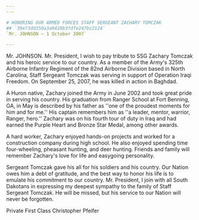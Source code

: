 ```yaml
---
---

# HONORING OUR ARMED FORCES STAFF SERGEANT ZACHARY TOMCZAK
## `39e73dd350a3a9420b3fdfe247bc2124`
`Mr. JOHNSON — 1 October 2007`

---
```



Mr. JOHNSON. Mr. President, I wish to pay tribute to SSG Zachary 
Tomczak and his heroic service to our country. As a member of the 
Army's 325th Airborne Infantry Regiment of the 82nd Airborne Division 
based in North Carolina, Staff Sergeant Tomczak was serving in support 
of Operation Iraqi Freedom. On September 25, 2007, he was killed in 
action in Baghdad.

A Huron native, Zachary joined the Army in June 2002 and took great 
pride in serving his country. His graduation from Ranger School at Fort 
Benning, GA, in May is described by his father as ''one of the proudest 
moments for him and for me.'' His captain remembers him as ''a leader, 
mentor, warrior, Ranger, hero.'' Zachary was on his fourth tour of duty 
in Iraq and had earned the Purple Heart and Bronze Star Medal, among 
other awards.

A hard worker, Zachary enjoyed hands-on projects and worked for a 
construction company during high school. He also enjoyed spending time 
four-wheeling, pheasant hunting, and deer hunting. Friends and family 
will remember Zachary's love for life and easygoing personality.

Sergeant Tomczak gave his all for his soldiers and his country. Our 
Nation owes him a debt of gratitude, and the best way to honor his life 
is to emulate his commitment to our country. Mr. President, I join with 
all South Dakotans in expressing my deepest sympathy to the family of 
Staff Sergeant Tomczak. He will be missed, but his service to our 
Nation will never be forgotten.










Private First Class Christopher Pfeifer
